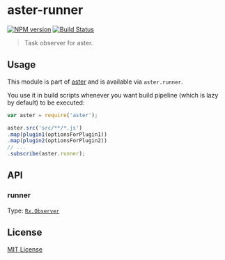 # aster-runner
[![NPM version][npm-image]][npm-url]
[![Build Status][travis-image]][travis-url]

> Task observer for aster.

## Usage

This module is part of [aster](https://npmjs.org/package/aster) and is available via `aster.runner`.

You use it in build scripts whenever you want build pipeline (which is lazy by default) to be executed:

```javascript
var aster = require('aster');

aster.src('src/**/*.js')
.map(plugin1(optionsForPlugin1))
.map(plugin2(optionsForPlugin2))
// ...
.subscribe(aster.runner);
```

## API

### runner
Type: [`Rx.Observer`](https://github.com/Reactive-Extensions/RxJS/blob/master/doc/api/core/observer.md)

## License

[MIT License](http://en.wikipedia.org/wiki/MIT_License)

[npm-url]: https://npmjs.org/package/aster-runner
[npm-image]: https://badge.fury.io/js/aster-runner.png

[travis-url]: http://travis-ci.org/asterjs/aster-runner
[travis-image]: https://secure.travis-ci.org/asterjs/aster-runner.png?branch=master
